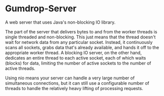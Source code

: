 # Gumdrop-Server

A web server that uses Java's non-blocking IO library.

The part of the server that delivers bytes to and from the worker threads is single threaded and non-blocking. This
just means that the thread doesn't wait for network data from any particular socket. Instead, it continuously scans all
sockets, grabs data that's already available, and hands it off to the appropriate worker thread. A blocking IO server,
on the other hand, dedicates an entire thread to each active socket, each of which waits (blocks) for data, limiting the
number of active sockets to the number of active threads.

Using nio means your server can handle a very large number of simultaneous connections, but it can still use a
configurable number of threads to handle the relatively heavy lifting of processing requests.
